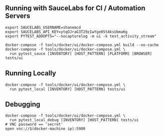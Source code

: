 ## Running with SauceLabs for CI / Automation Servers

```shell
export SAUCELABS_USERNAME=shanemcd
export SAUCELABS_API_KEY=ytqOJraG3T29zIwYge0StAksUbmaKg
export PYTEST_ADDOPTS="--nocapturelog -m ui -k test_activity_stream"

docker-compose -f tools/docker/ui/docker-compose.yml build --no-cache
docker-compose -f tools/docker/ui/docker-compose.yml \
  run pytest_sauce [INVENTORY] [HOST_PATTERN] [PLATFORM] [BROWSER] tests/ui
```


## Running Locally

```shell
docker-compose -f tools/docker/ui/docker-compose.yml \
  run pytest_local [INVENTORY] [HOST_PATTERN] tests/ui
```

## Debugging

```shell
docker-compose -f tools/docker/ui/docker-compose.yml \
  run pytest_local_debug [INVENTORY] [HOST_PATTERN] tests/ui
# VNC password == 'secret'
open vnc://$(docker-machine ip):5900
```
